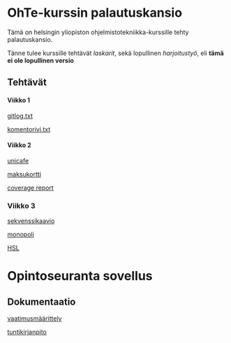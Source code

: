 # OhTe-kurssin palautuskansio

Tämä on helsingin yliopiston ohjelmistotekniikka-kurssille tehty palautuskansio.

Tänne tulee kurssille tehtävät *laskarit*, sekä lopullinen *harjoitustyö*, eli **tämä ei ole lopullinen versio**

## Tehtävät

#### Viikko 1

[gitlog.txt](laskarit/viikko1/gitlog.txt)

[komentorivi.txt](laskarit/viikko1/komentorivi.txt)

#### Viikko 2
[unicafe](laskarit/viikko2/unicafe)

[maksukortti](laskarit/viikko2/maksukortti)

[coverage report](laskarit/viikko2/coverage_report_unicafe.png)

### Viikko 3
[sekvenssikaavio](laskarit/viikko3/sekvenssikaavio.md)

[monopoli](laskarit/viikko3/monopoli.md)

[HSL](laskarit/viikko3/HSL.md)

# Opintoseuranta sovellus

## Dokumentaatio

[vaatimusmäärittely](opintoseuranta/dokumentaatio/vaatimusmaarittely.md)

[tuntikirjanpito](opintoseuranta/dokumentaatio/tuntikirjanpito.md)
